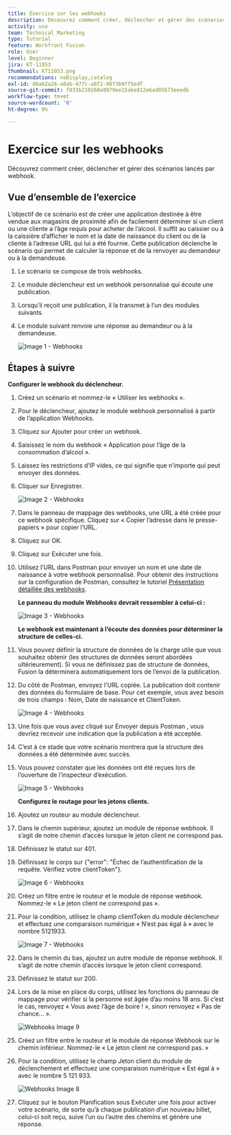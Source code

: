 ```yaml
---
title: Exercice sur les webhooks
description: Découvrez comment créer, déclencher et gérer des scénarios lancés par webhook.
activity: use
team: Technical Marketing
type: Tutorial
feature: Workfront Fusion
role: User
level: Beginner
jira: KT-11053
thumbnail: KT11053.png
recommendations: noDisplay,catalog
exl-id: d6a62a26-a8ab-477c-a8f2-98f3b9ff5edf
source-git-commit: f033b210268e8979ee15abe812e6ad85673eeedb
workflow-type: tm+mt
source-wordcount: '0'
ht-degree: 0%

---
```


# Exercice sur les webhooks

Découvrez comment créer, déclencher et gérer des scénarios lancés par webhook.

## Vue d’ensemble de l’exercice

L’objectif de ce scénario est de créer une application destinée à être vendue aux magasins de proximité afin de facilement déterminer si un client ou une cliente a l’âge requis pour acheter de l’alcool. Il suffit au caissier ou à la caissière d’afficher le nom et la date de naissance du client ou de la cliente à l’adresse URL qui lui a été fournie. Cette publication déclenche le scénario qui permet de calculer la réponse et de la renvoyer au demandeur ou à la demandeuse.

1. Le scénario se compose de trois webhooks.
1. Le module déclencheur est un webhook personnalisé qui écoute une publication.
1. Lorsqu’il reçoit une publication, il la transmet à l’un des modules suivants.
1. Le module suivant renvoie une réponse au demandeur ou à la demandeuse.

   ![ Image 1 - Webhooks](../12-exercises/assets/webhooks-walkthrough-1.png)

## Étapes à suivre

**Configurer le webhook du déclencheur.**

1. Créez un scénario et nommez-le « Utiliser les webhooks ».
1. Pour le déclencheur, ajoutez le module webhook personnalisé à partir de l’application Webhooks.
1. Cliquez sur Ajouter pour créer un webhook.
1. Saisissez le nom du webhook « Application pour l’âge de la consommation d’alcool ».
1. Laissez les restrictions d’IP vides, ce qui signifie que n’importe qui peut envoyer des données.
1. Cliquer sur Enregistrer.


   ![Image 2 - Webhooks](../12-exercises/assets/webhooks-walkthrough-2.png)

1. Dans le panneau de mappage des webhooks, une URL a été créée pour ce webhook spécifique. Cliquez sur « Copier l’adresse dans le presse-papiers » pour copier l’URL.
1. Cliquez sur OK.
1. Cliquez sur Exécuter une fois.
1. Utilisez l’URL dans Postman pour envoyer un nom et une date de naissance à votre webhook personnalisé. Pour obtenir des instructions sur la configuration de Postman, consultez le tutoriel [Présentation détaillée des webhooks](https://experienceleague.adobe.com/docs/workfront-learn/tutorials-workfront/fusion/beyond-basic-modules/webhooks-walkthrough.html?lang=fr).

   **Le panneau du module Webhooks devrait ressembler à celui-ci :**

   ![Image 3 - Webhooks](../12-exercises/assets/webhooks-walkthrough-3.png)

   **Le webhook est maintenant à l’écoute des données pour déterminer la structure de celles-ci.**

1. Vous pouvez définir la structure de données de la charge utile que vous souhaitez obtenir (les structures de données seront abordées ultérieurement). Si vous ne définissez pas de structure de données, Fusion la déterminera automatiquement lors de l’envoi de la publication.
1. Du côté de Postman, envoyez l&#39;URL copiée. La publication doit contenir des données du formulaire de base. Pour cet exemple, vous avez besoin de trois champs : Nom, Date de naissance et ClientToken.

   ![Image 4 - Webhooks](../12-exercises/assets/webhooks-walkthrough-4.png)

1. Une fois que vous avez cliqué sur Envoyer depuis Postman , vous devriez recevoir une indication que la publication a été acceptée.
1. C’est à ce stade que votre scénario montrera que la structure des données a été déterminée avec succès.
1. Vous pouvez constater que les données ont été reçues lors de l’ouverture de l’inspecteur d’exécution.

   ![Image 5 - Webhooks](../12-exercises/assets/webhooks-walkthrough-5.png)

   **Configurez le routage pour les jetons clients.**

1. Ajoutez un routeur au module déclencheur.
1. Dans le chemin supérieur, ajoutez un module de réponse webhook. Il s’agit de notre chemin d’accès lorsque le jeton client ne correspond pas.
1. Définissez le statut sur 401.
1. Définissez le corps sur {&quot;error&quot;: &quot;Échec de l’authentification de la requête. Vérifiez votre clientToken&quot;}.

   ![Image 6 - Webhooks](../12-exercises/assets/webhooks-walkthrough-6.png)

1. Créez un filtre entre le routeur et le module de réponse webhook. Nommez-le « Le jeton client ne correspond pas ».
1. Pour la condition, utilisez le champ clientToken du module déclencheur et effectuez une comparaison numérique « N’est pas égal à » avec le nombre 5121933.

   ![Image 7 - Webhooks](../12-exercises/assets/webhooks-walkthrough-7.png)

1. Dans le chemin du bas, ajoutez un autre module de réponse webhook. Il s’agit de notre chemin d’accès lorsque le jeton client correspond.
1. Définissez le statut sur 200.
1. Lors de la mise en place du corps, utilisez les fonctions du panneau de mappage pour vérifier si la personne est âgée d’au moins 18 ans. Si c’est le cas, renvoyez « Vous avez l’âge de boire ! », sinon renvoyez « Pas de chance... ».

   ![Webhooks Image 9](../12-exercises/assets/webhooks-walkthrough-9.png)

1. Créez un filtre entre le routeur et le module de réponse Webhook sur le chemin inférieur. Nommez-le « Le jeton client ne correspond pas. »
1. Pour la condition, utilisez le champ Jeton client du module de déclenchement et effectuez une comparaison numérique « Est égal à » avec le nombre 5 121 933.


   ![Webhooks Image 8](../12-exercises/assets/webhooks-walkthrough-8.png)

1. Cliquez sur le bouton Planification sous Exécuter une fois pour activer votre scénario, de sorte qu’à chaque publication d’un nouveau billet, celui-ci soit reçu, suive l’un ou l’autre des chemins et génère une réponse.

